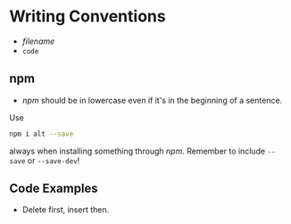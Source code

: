 # Writing Conventions

* *filename*
* `code`

## npm

* *npm* should be in lowercase even if it's in the beginning of a sentence.

Use

```bash
npm i alt --save
```

always when installing something through *npm*. Remember to include `--save` or `--save-dev`!

## Code Examples

* Delete first, insert then.

